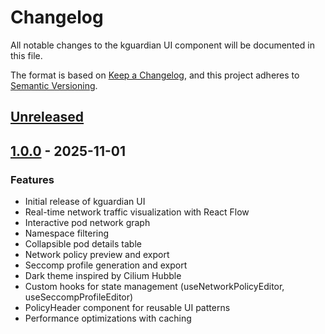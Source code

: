 # Changelog

All notable changes to the kguardian UI component will be documented in this file.

The format is based on [Keep a Changelog](https://keepachangelog.com/en/1.0.0/),
and this project adheres to [Semantic Versioning](https://semver.org/spec/v2.0.0.html).

## [Unreleased]

## [1.0.0] - 2025-11-01

### Features

- Initial release of kguardian UI
- Real-time network traffic visualization with React Flow
- Interactive pod network graph
- Namespace filtering
- Collapsible pod details table
- Network policy preview and export
- Seccomp profile generation and export
- Dark theme inspired by Cilium Hubble
- Custom hooks for state management (useNetworkPolicyEditor, useSeccompProfileEditor)
- PolicyHeader component for reusable UI patterns
- Performance optimizations with caching

[Unreleased]: https://github.com/kguardian-dev/kguardian/compare/ui/v1.0.0...HEAD
[1.0.0]: https://github.com/kguardian-dev/kguardian/releases/tag/ui/v1.0.0
